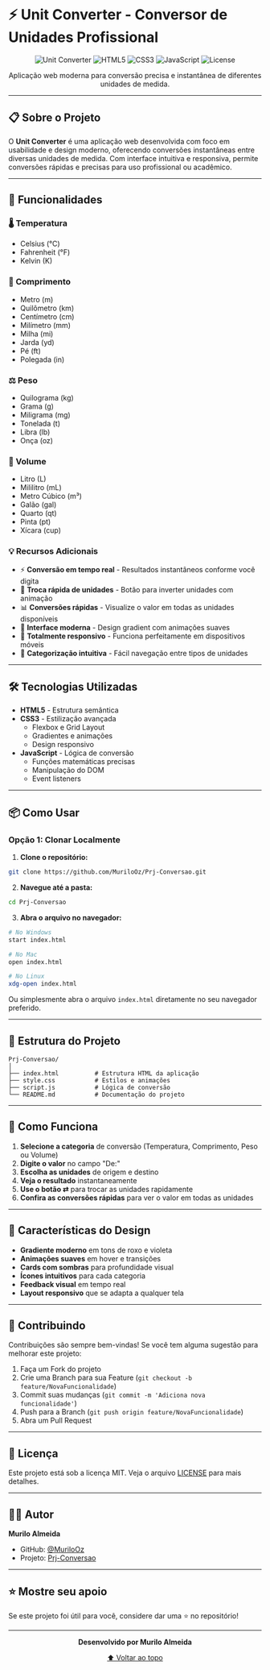 # ⚡ Unit Converter - Conversor de Unidades Profissional

<div align="center">

![Unit Converter](https://img.shields.io/badge/Version-1.0.0-blue)
![HTML5](https://img.shields.io/badge/HTML5-E34F26?logo=html5&logoColor=white)
![CSS3](https://img.shields.io/badge/CSS3-1572B6?logo=css3&logoColor=white)
![JavaScript](https://img.shields.io/badge/JavaScript-F7DF1E?logo=javascript&logoColor=black)
![License](https://img.shields.io/badge/License-MIT-green)

Aplicação web moderna para conversão precisa e instantânea de diferentes unidades de medida.

</div>

---

## 📋 Sobre o Projeto

O **Unit Converter** é uma aplicação web desenvolvida com foco em usabilidade e design moderno, oferecendo conversões instantâneas entre diversas unidades de medida. Com interface intuitiva e responsiva, permite conversões rápidas e precisas para uso profissional ou acadêmico.

---

## 🚀 Funcionalidades

### 🌡️ Temperatura
- Celsius (°C)
- Fahrenheit (°F)
- Kelvin (K)

### 📏 Comprimento
- Metro (m)
- Quilômetro (km)
- Centímetro (cm)
- Milímetro (mm)
- Milha (mi)
- Jarda (yd)
- Pé (ft)
- Polegada (in)

### ⚖️ Peso
- Quilograma (kg)
- Grama (g)
- Miligrama (mg)
- Tonelada (t)
- Libra (lb)
- Onça (oz)

### 🧪 Volume
- Litro (L)
- Mililitro (mL)
- Metro Cúbico (m³)
- Galão (gal)
- Quarto (qt)
- Pinta (pt)
- Xícara (cup)

### 💡 Recursos Adicionais
- ⚡ **Conversão em tempo real** - Resultados instantâneos conforme você digita
- 🔄 **Troca rápida de unidades** - Botão para inverter unidades com animação
- 📊 **Conversões rápidas** - Visualize o valor em todas as unidades disponíveis
- 🎨 **Interface moderna** - Design gradient com animações suaves
- 📱 **Totalmente responsivo** - Funciona perfeitamente em dispositivos móveis
- 🎯 **Categorização intuitiva** - Fácil navegação entre tipos de unidades

---

## 🛠️ Tecnologias Utilizadas

- **HTML5** - Estrutura semântica
- **CSS3** - Estilização avançada
  - Flexbox e Grid Layout
  - Gradientes e animações
  - Design responsivo
- **JavaScript** - Lógica de conversão
  - Funções matemáticas precisas
  - Manipulação do DOM
  - Event listeners

---

## 📦 Como Usar

### Opção 1: Clonar Localmente

1. **Clone o repositório:**
```bash
git clone https://github.com/MuriloOz/Prj-Conversao.git
```

2. **Navegue até a pasta:**
```bash
cd Prj-Conversao
```

3. **Abra o arquivo no navegador:**
```bash
# No Windows
start index.html

# No Mac
open index.html

# No Linux
xdg-open index.html
```

Ou simplesmente abra o arquivo `index.html` diretamente no seu navegador preferido.

---

## 📂 Estrutura do Projeto

```
Prj-Conversao/
│
├── index.html          # Estrutura HTML da aplicação
├── style.css           # Estilos e animações
├── script.js           # Lógica de conversão
└── README.md           # Documentação do projeto
```

---

## 🎯 Como Funciona

1. **Selecione a categoria** de conversão (Temperatura, Comprimento, Peso ou Volume)
2. **Digite o valor** no campo "De:"
3. **Escolha as unidades** de origem e destino
4. **Veja o resultado** instantaneamente
5. **Use o botão ⇄** para trocar as unidades rapidamente
6. **Confira as conversões rápidas** para ver o valor em todas as unidades

---

## 🎨 Características do Design

- **Gradiente moderno** em tons de roxo e violeta
- **Animações suaves** em hover e transições
- **Cards com sombras** para profundidade visual
- **Ícones intuitivos** para cada categoria
- **Feedback visual** em tempo real
- **Layout responsivo** que se adapta a qualquer tela

---

## 🤝 Contribuindo

Contribuições são sempre bem-vindas! Se você tem alguma sugestão para melhorar este projeto:

1. Faça um Fork do projeto
2. Crie uma Branch para sua Feature (`git checkout -b feature/NovaFuncionalidade`)
3. Commit suas mudanças (`git commit -m 'Adiciona nova funcionalidade'`)
4. Push para a Branch (`git push origin feature/NovaFuncionalidade`)
5. Abra um Pull Request

---

## 📝 Licença

Este projeto está sob a licença MIT. Veja o arquivo [LICENSE](LICENSE) para mais detalhes.

---

## 👨‍💻 Autor

**Murilo Almeida**

- GitHub: [@MuriloOz](https://github.com/MuriloOz)
- Projeto: [Prj-Conversao](https://github.com/MuriloOz/Prj-Conversao)

---

## ⭐ Mostre seu apoio

Se este projeto foi útil para você, considere dar uma ⭐ no repositório!

---

<div align="center">

**Desenvolvido por Murilo Almeida**

[⬆ Voltar ao topo](#-unit-converter---conversor-de-unidades-profissional)

</div>